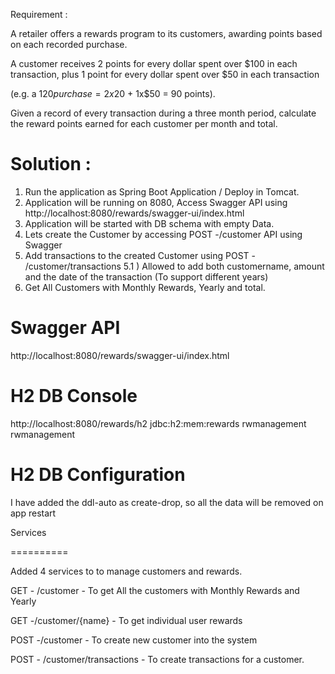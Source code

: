 

Requirement : 

A retailer offers a rewards program to its customers, awarding points based on each recorded purchase.

A customer receives 2 points for every dollar spent over $100 in each transaction, plus 1 point for every dollar spent over $50 in each transaction

(e.g. a $120 purchase = 2x$20 + 1x$50 = 90 points).

Given a record of every transaction during a three month period, calculate the reward points earned for each customer per month and total.



Solution :
============
  1. Run the application as Spring Boot Application / Deploy in Tomcat.
  2. Application will be running on 8080, Access Swagger API using http://localhost:8080/rewards/swagger-ui/index.html
  3. Application will be started with DB schema with empty Data.
  4. Lets create the Customer by accessing POST -/customer API using Swagger
  5. Add transactions to the created Customer using POST - /customer/transactions
     5.1 ) Allowed to add both customername, amount and the date of the transaction (To support different years)
  6. Get All Customers with Monthly Rewards, Yearly  and total.   


Swagger API
============

  http://localhost:8080/rewards/swagger-ui/index.html
  
H2 DB Console 
==============

http://localhost:8080/rewards/h2
	jdbc:h2:mem:rewards
	rwmanagement
	rwmanagement
	
H2 DB Configuration 
==================
I have added the ddl-auto as create-drop, so all the data will be removed on app restart

Services 

==========

Added 4 services to to manage customers and rewards.

GET - /customer - To get All the customers with Monthly Rewards and Yearly

GET -/customer/{name} - To get individual user rewards

POST -/customer - To create new customer into the system

POST - /customer/transactions - To create transactions for a customer.
